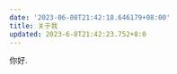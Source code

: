 ```yaml
---
date: '2023-06-08T21:42:18.646179+08:00'
title: 关于我
updated: 2023-6-8T21:42:23.752+8:0
---
```

你好.

